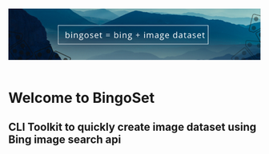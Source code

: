 <h4 align="center">
    <a href="https://github.com/Akshay090/bingoset">
        <img src="https://raw.githubusercontent.com/Akshay090/bingoset/master/.github/bingoset-banner.png" alt="bingoset" />
    </a>
    <br>
    <br>

# Welcome to BingoSet 
## CLI Toolkit to quickly create image dataset using Bing image search api

